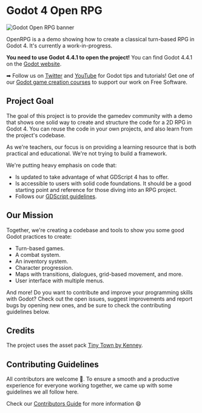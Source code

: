 # Godot 4 Open RPG

![Godot Open RPG banner](media/Open-RPG.png)

OpenRPG is a a demo showing how to create a classical turn-based RPG in Godot 4. It's currently a work-in-progress.

**You need to use Godot 4.4.1 to open the project!** You can find Godot 4.4.1 on the [Godot website](https://godotengine.org/).

➡ Follow us on [Twitter](https://twitter.com/NathanGDQuest) and [YouTube](https://www.youtube.com/c/gdquest/) for Godot tips and tutorials! Get one of our [Godot game creation courses](https://www.gdquest.com/product/) to support our work on Free Software.

## Project Goal

The goal of this project is to provide the gamedev community with a demo that shows one solid way to create and structure the code for a 2D RPG in Godot 4. You can reuse the code in your own projects, and also learn from the project's codebase.

As we're teachers, our focus is on providing a learning resource that is both practical and educational. We're not trying to build a framework.

We're putting heavy emphasis on code that:

- Is updated to take advantage of what GDScript 4 has to offer.
- Is accessible to users with solid code foundations. It should be a good starting point and reference for those diving into an RPG project.
- Follows our [GDScript guidelines](https://gdquest.gitbook.io/gdquests-guidelines/godot-gdscript-guidelines).

## Our Mission

Together, we're creating a codebase and tools to show you some good Godot practices to create:

- Turn-based games.
- A combat system.
- An inventory system.
- Character progression.
- Maps with transitions, dialogues, grid-based movement, and more.
- User interface with multiple menus.

And more! Do you want to contribute and improve your programming skills with Godot? Check out the open issues, suggest improvements and report bugs by opening new ones, and be sure to check the contributing guidelines below.

## Credits

The project uses the asset pack [Tiny Town by Kenney](https://kenney.nl/assets/tiny-town).

## Contributing Guidelines

All contributors are welcome 🙂. To ensure a smooth and a productive experience for everyone working together, we came up with some guidelines we all follow here.

Check our [Contributors Guide](https://gdquest.gitbook.io/gdquests-guidelines/contributing-to-gdquest-projects/) for more information 😄
